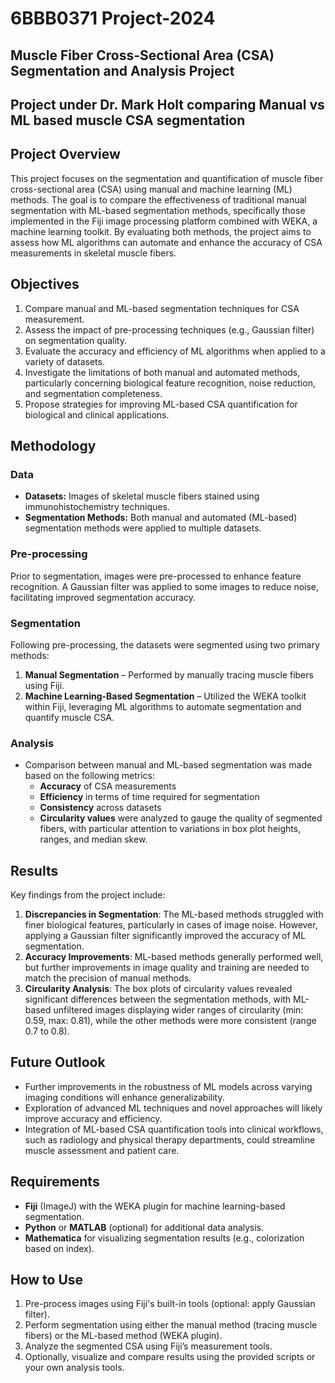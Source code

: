 # 6BBB0371 Project-2024
## **Muscle Fiber Cross-Sectional Area (CSA) Segmentation and Analysis Project**
## Project under Dr. Mark Holt comparing Manual vs ML based muscle CSA segmentation

## Project Overview

This project focuses on the segmentation and quantification of muscle fiber cross-sectional area (CSA) using manual and machine learning (ML) methods. The goal is to compare the effectiveness of traditional manual segmentation with ML-based segmentation methods, specifically those implemented in the Fiji image processing platform combined with WEKA, a machine learning toolkit. By evaluating both methods, the project aims to assess how ML algorithms can automate and enhance the accuracy of CSA measurements in skeletal muscle fibers.

## Objectives
1. Compare manual and ML-based segmentation techniques for CSA measurement.
2. Assess the impact of pre-processing techniques (e.g., Gaussian filter) on segmentation quality.
3. Evaluate the accuracy and efficiency of ML algorithms when applied to a variety of datasets.
4. Investigate the limitations of both manual and automated methods, particularly concerning biological feature recognition, noise reduction, and segmentation completeness.
5. Propose strategies for improving ML-based CSA quantification for biological and clinical applications.

## Methodology

### Data
- **Datasets:** Images of skeletal muscle fibers stained using immunohistochemistry techniques.
- **Segmentation Methods:** Both manual and automated (ML-based) segmentation methods were applied to multiple datasets.

### Pre-processing
Prior to segmentation, images were pre-processed to enhance feature recognition. A Gaussian filter was applied to some images to reduce noise, facilitating improved segmentation accuracy.

### Segmentation
Following pre-processing, the datasets were segmented using two primary methods:
1. **Manual Segmentation** – Performed by manually tracing muscle fibers using Fiji.
2. **Machine Learning-Based Segmentation** – Utilized the WEKA toolkit within Fiji, leveraging ML algorithms to automate segmentation and quantify muscle CSA.

### Analysis
- Comparison between manual and ML-based segmentation was made based on the following metrics:
  - **Accuracy** of CSA measurements
  - **Efficiency** in terms of time required for segmentation
  - **Consistency** across datasets
  - **Circularity values** were analyzed to gauge the quality of segmented fibers, with particular attention to variations in box plot heights, ranges, and median skew.

## Results
Key findings from the project include:
1. **Discrepancies in Segmentation**: The ML-based methods struggled with finer biological features, particularly in cases of image noise. However, applying a Gaussian filter significantly improved the accuracy of ML segmentation.
2. **Accuracy Improvements**: ML-based methods generally performed well, but further improvements in image quality and training are needed to match the precision of manual methods.
3. **Circularity Analysis**: The box plots of circularity values revealed significant differences between the segmentation methods, with ML-based unfiltered images displaying wider ranges of circularity (min: 0.59, max: 0.81), while the other methods were more consistent (range 0.7 to 0.8).

## Future Outlook
- Further improvements in the robustness of ML models across varying imaging conditions will enhance generalizability.
- Exploration of advanced ML techniques and novel approaches will likely improve accuracy and efficiency.
- Integration of ML-based CSA quantification tools into clinical workflows, such as radiology and physical therapy departments, could streamline muscle assessment and patient care.

## Requirements

- **Fiji** (ImageJ) with the WEKA plugin for machine learning-based segmentation.
- **Python** or **MATLAB** (optional) for additional data analysis.
- **Mathematica** for visualizing segmentation results (e.g., colorization based on index).

## How to Use

1. Pre-process images using Fiji's built-in tools (optional: apply Gaussian filter).
2. Perform segmentation using either the manual method (tracing muscle fibers) or the ML-based method (WEKA plugin).
3. Analyze the segmented CSA using Fiji’s measurement tools.
4. Optionally, visualize and compare results using the provided scripts or your own analysis tools.


